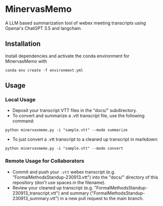 # MinervasMemo
A LLM based summarization tool of webex meeting transcripts using Openai's ChatGPT 3.5 and langchain.

## Installation
Install dependencies and activate the conda environment for MinervasMemo with  

`conda env create -f environment.yml`

## Usage
### Local Usage
- Deposit your transcript VTT files in the "docs/" subdirectory.
- To convert and summarize a .vtt transcript file, use the following command:

`python minervasmemo.py -i "sample.vtt" --mode summarize`
- To just convert a .vtt transcript to a cleaned up transcript in markdown:

`python minervasmemo.py -i "sample.vtt" --mode convert`

### Remote Usage for Collaborators
- Commit and push your `.vtt` webex transcript (e.g. "FormalMethodsStandup-230913.vtt") into the "docs/" directory of this repository (don't use spaces in the filename).
- Review your cleaned up transcript (e.g. "FormalMethodsStandup-230913_transcript.vtt") and summary ("FormalMethodsStandup-230913_summary.vtt") in a new pull request to the main branch.
